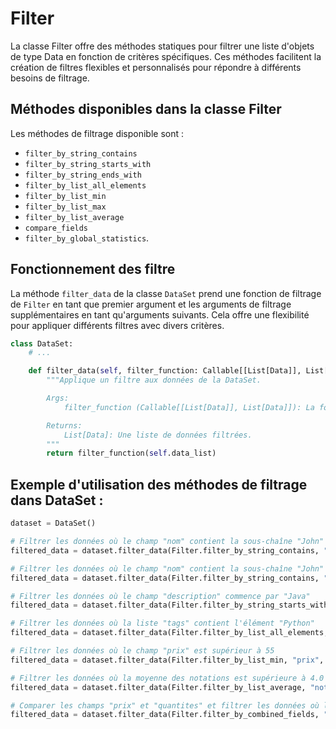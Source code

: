 #  Filter

La classe Filter offre des méthodes statiques pour filtrer une liste d'objets de type Data en fonction de critères spécifiques. Ces méthodes facilitent la création de filtres flexibles et personnalisés pour répondre à différents besoins de filtrage. 


## Méthodes disponibles dans la classe Filter

Les méthodes de filtrage disponible sont : 

- `filter_by_string_contains`
- `filter_by_string_starts_with`
- `filter_by_string_ends_with`
- `filter_by_list_all_elements`
- `filter_by_list_min`
- `filter_by_list_max`
- `filter_by_list_average`
- `compare_fields`
- `filter_by_global_statistics`.

## Fonctionnement des filtre 

La méthode `filter_data` de la classe `DataSet` prend une fonction de filtrage de `Filter` en tant que premier argument et les arguments de filtrage supplémentaires en tant qu'arguments suivants. Cela offre une flexibilité pour appliquer différents filtres avec divers critères.

```python
class DataSet:
    # ...

    def filter_data(self, filter_function: Callable[[List[Data]], List[Data]]) -> List[Data]:
        """Applique un filtre aux données de la DataSet.

        Args:
            filter_function (Callable[[List[Data]], List[Data]]): La fonction de filtrage à appliquer.

        Returns:
            List[Data]: Une liste de données filtrées.
        """
        return filter_function(self.data_list)
```


## Exemple d'utilisation des méthodes de filtrage dans DataSet :

```python
dataset = DataSet()

# Filtrer les données où le champ "nom" contient la sous-chaîne "John"
filtered_data = dataset.filter_data(Filter.filter_by_string_contains, "nom", "John")

# Filtrer les données où le champ "nom" contient la sous-chaîne "John"
filtered_data = dataset.filter_data(Filter.filter_by_string_contains, "nom", "John")

# Filtrer les données où le champ "description" commence par "Java"
filtered_data = dataset.filter_data(Filter.filter_by_string_starts_with, "description", "Java")

# Filtrer les données où la liste "tags" contient l'élément "Python"
filtered_data = dataset.filter_data(Filter.filter_by_list_all_elements, "tags", "Python")

# Filtrer les données où le champ "prix" est supérieur à 55
filtered_data = dataset.filter_data(Filter.filter_by_list_min, "prix", 55)

# Filtrer les données où la moyenne des notations est supérieure à 4.0
filtered_data = dataset.filter_data(Filter.filter_by_list_average, "notations", lambda x: sum(x)/len(x) > 4.0)

# Comparer les champs "prix" et "quantites" et filtrer les données où le produit est supérieur à 5000
filtered_data = dataset.filter_data(Filter.filter_by_combined_fields, "prix", "quantites", 5000)

```
